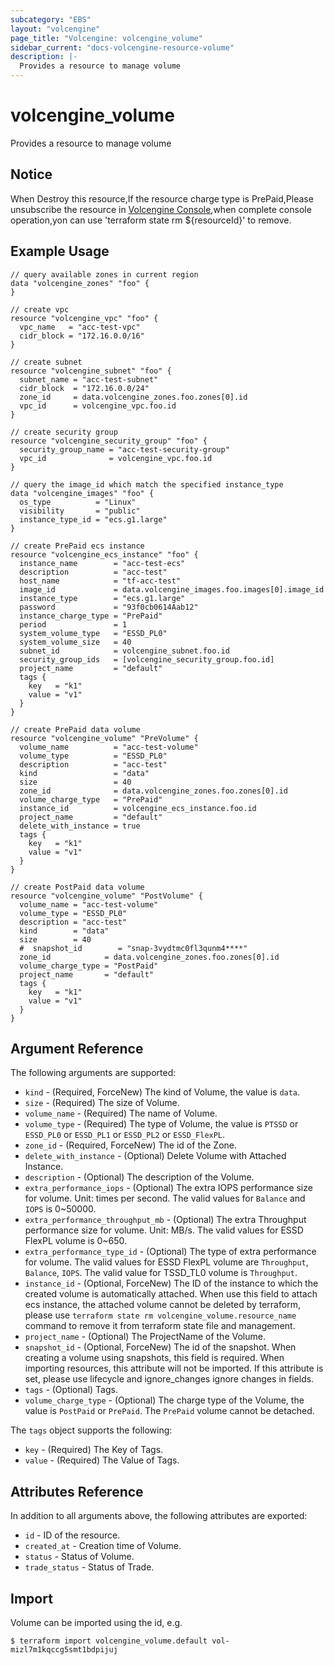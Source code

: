 ```yaml
---
subcategory: "EBS"
layout: "volcengine"
page_title: "Volcengine: volcengine_volume"
sidebar_current: "docs-volcengine-resource-volume"
description: |-
  Provides a resource to manage volume
---
```

# volcengine_volume
Provides a resource to manage volume
## Notice
When Destroy this resource,If the resource charge type is PrePaid,Please unsubscribe the resource 
in  [Volcengine Console](https://console.volcengine.com/finance/unsubscribe/),when complete console operation,yon can
use 'terraform state rm ${resourceId}' to remove.
## Example Usage
```hcl
// query available zones in current region
data "volcengine_zones" "foo" {
}

// create vpc
resource "volcengine_vpc" "foo" {
  vpc_name   = "acc-test-vpc"
  cidr_block = "172.16.0.0/16"
}

// create subnet
resource "volcengine_subnet" "foo" {
  subnet_name = "acc-test-subnet"
  cidr_block  = "172.16.0.0/24"
  zone_id     = data.volcengine_zones.foo.zones[0].id
  vpc_id      = volcengine_vpc.foo.id
}

// create security group
resource "volcengine_security_group" "foo" {
  security_group_name = "acc-test-security-group"
  vpc_id              = volcengine_vpc.foo.id
}

// query the image_id which match the specified instance_type
data "volcengine_images" "foo" {
  os_type          = "Linux"
  visibility       = "public"
  instance_type_id = "ecs.g1.large"
}

// create PrePaid ecs instance
resource "volcengine_ecs_instance" "foo" {
  instance_name        = "acc-test-ecs"
  description          = "acc-test"
  host_name            = "tf-acc-test"
  image_id             = data.volcengine_images.foo.images[0].image_id
  instance_type        = "ecs.g1.large"
  password             = "93f0cb0614Aab12"
  instance_charge_type = "PrePaid"
  period               = 1
  system_volume_type   = "ESSD_PL0"
  system_volume_size   = 40
  subnet_id            = volcengine_subnet.foo.id
  security_group_ids   = [volcengine_security_group.foo.id]
  project_name         = "default"
  tags {
    key   = "k1"
    value = "v1"
  }
}

// create PrePaid data volume
resource "volcengine_volume" "PreVolume" {
  volume_name          = "acc-test-volume"
  volume_type          = "ESSD_PL0"
  description          = "acc-test"
  kind                 = "data"
  size                 = 40
  zone_id              = data.volcengine_zones.foo.zones[0].id
  volume_charge_type   = "PrePaid"
  instance_id          = volcengine_ecs_instance.foo.id
  project_name         = "default"
  delete_with_instance = true
  tags {
    key   = "k1"
    value = "v1"
  }
}

// create PostPaid data volume
resource "volcengine_volume" "PostVolume" {
  volume_name = "acc-test-volume"
  volume_type = "ESSD_PL0"
  description = "acc-test"
  kind        = "data"
  size        = 40
  #  snapshot_id        = "snap-3vydtmc0fl3qunm4****"
  zone_id            = data.volcengine_zones.foo.zones[0].id
  volume_charge_type = "PostPaid"
  project_name       = "default"
  tags {
    key   = "k1"
    value = "v1"
  }
}
```
## Argument Reference
The following arguments are supported:
* `kind` - (Required, ForceNew) The kind of Volume, the value is `data`.
* `size` - (Required) The size of Volume.
* `volume_name` - (Required) The name of Volume.
* `volume_type` - (Required) The type of Volume, the value is `PTSSD` or `ESSD_PL0` or `ESSD_PL1` or `ESSD_PL2` or `ESSD_FlexPL`.
* `zone_id` - (Required, ForceNew) The id of the Zone.
* `delete_with_instance` - (Optional) Delete Volume with Attached Instance.
* `description` - (Optional) The description of the Volume.
* `extra_performance_iops` - (Optional) The extra IOPS performance size for volume. Unit: times per second. The valid values for `Balance` and `IOPS` is 0~50000.
* `extra_performance_throughput_mb` - (Optional) The extra Throughput performance size for volume. Unit: MB/s. The valid values for ESSD FlexPL volume is 0~650.
* `extra_performance_type_id` - (Optional) The type of extra performance for volume. The valid values for ESSD FlexPL volume are `Throughput`, `Balance`, `IOPS`. The valid value for TSSD_TL0 volume is `Throughput`.
* `instance_id` - (Optional, ForceNew) The ID of the instance to which the created volume is automatically attached. When use this field to attach ecs instance, the attached volume cannot be deleted by terraform, please use `terraform state rm volcengine_volume.resource_name` command to remove it from terraform state file and management.
* `project_name` - (Optional) The ProjectName of the Volume.
* `snapshot_id` - (Optional, ForceNew) The id of the snapshot. When creating a volume using snapshots, this field is required.
When importing resources, this attribute will not be imported. If this attribute is set, please use lifecycle and ignore_changes ignore changes in fields.
* `tags` - (Optional) Tags.
* `volume_charge_type` - (Optional) The charge type of the Volume, the value is `PostPaid` or `PrePaid`. The `PrePaid` volume cannot be detached.

The `tags` object supports the following:

* `key` - (Required) The Key of Tags.
* `value` - (Required) The Value of Tags.

## Attributes Reference
In addition to all arguments above, the following attributes are exported:
* `id` - ID of the resource.
* `created_at` - Creation time of Volume.
* `status` - Status of Volume.
* `trade_status` - Status of Trade.


## Import
Volume can be imported using the id, e.g.
```
$ terraform import volcengine_volume.default vol-mizl7m1kqccg5smt1bdpijuj
```

